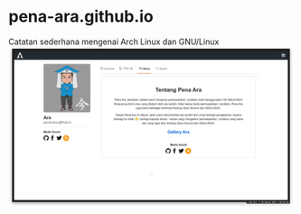# pena-ara.github.io
Catatan sederhana mengenai Arch Linux dan GNU/Linux
![About](/images/about.png)
